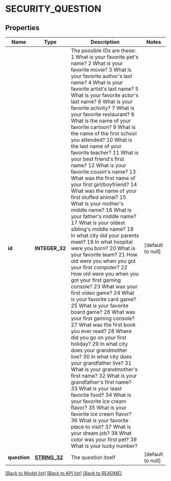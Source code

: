 # SECURITY_QUESTION

## Properties
Name | Type | Description | Notes
------------ | ------------- | ------------- | -------------
**id** | **INTEGER_32** | The possible IDs are these:   1  What is your favorite pet&#39;s name?   2  What is your favorite movie?   3  What is your favorite author&#39;s last name?   4  What is your favorite artist&#39;s last name?   5  What is your favorite actor&#39;s last name?   6  What is your favorite activity?   7  What is your favorite restaurant?   8  What is the name of your favorite cartoon?   9  What is the name of the first school you attended?   10 What is the last name of your favorite teacher?   11 What is your best friend&#39;s first name?   12 What is your favorite cousin&#39;s name?   13 What was the first name of your first girl/boyfriend?   14 What was the name of your first stuffed animal?   15 What is your mother&#39;s middle name?   16 What is your father&#39;s middle name?   17 What is your oldest sibling&#39;s middle name?   18 In what city did your parents meet?   19 In what hospital were you born?   20 What is your favorite team?   21 How old were you when you got your first computer?   22 How old were you when you got your first gaming console?   23 What was your first video game?   24 What is your favorite card game?   25 What is your favorite board game?   26 What was your first gaming console?   27 What was the first book you ever read?   28 Where did you go on your first holiday?   29 In what city does your grandmother live?   30 In what city does your grandfather live?   31 What is your grandmother&#39;s first name?   32 What is your grandfather&#39;s first name?   33 What is your least favorite food?   34 What is your favorite ice cream flavor?   35 What is your favorite ice cream flavor?   36 What is your favorite place to visit?   37 What is your dream job?   38 What color was your first pet?   39 What is your lucky number? | [default to null]
**question** | [**STRING_32**](STRING_32.md) | The question itself | [default to null]

[[Back to Model list]](../README.md#documentation-for-models) [[Back to API list]](../README.md#documentation-for-api-endpoints) [[Back to README]](../README.md)



